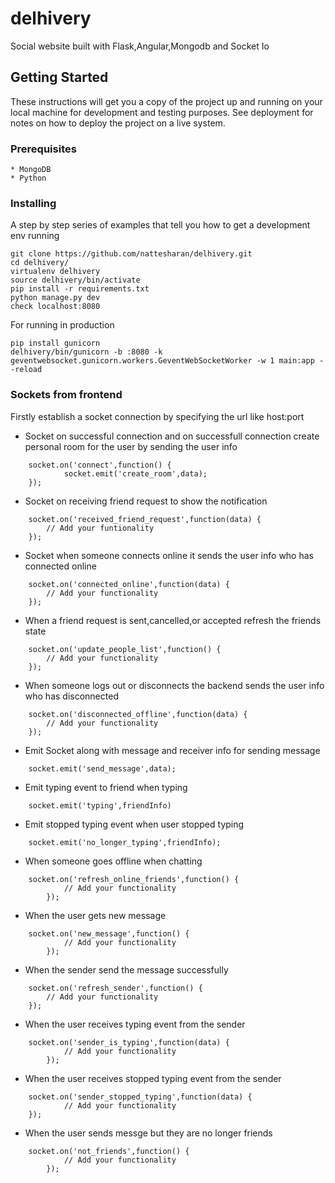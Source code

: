 # delhivery

Social website built with Flask,Angular,Mongodb and Socket Io

## Getting Started

These instructions will get you a copy of the project up and running on your local machine for development and testing purposes. See deployment for notes on how to deploy the project on a live system.

### Prerequisites

```
* MongoDB
* Python
```

### Installing

A step by step series of examples that tell you how to get a development env running

```
git clone https://github.com/nattesharan/delhivery.git
cd delhivery/
virtualenv delhivery
source delhivery/bin/activate
pip install -r requirements.txt
python manage.py dev
check localhost:8080
```
For running in production
```
pip install gunicorn
delhivery/bin/gunicorn -b :8080 -k geventwebsocket.gunicorn.workers.GeventWebSocketWorker -w 1 main:app --reload

```
### Sockets from frontend
Firstly establish a socket connection by specifying the url like host:port

* Socket on successful connection and on successfull connection create personal room for the user by sending the user info
```
    socket.on('connect',function() {
            socket.emit('create_room',data);
    });
```
* Socket on receiving friend request to show the notification
```
    socket.on('received_friend_request',function(data) {
        // Add your funtionality
    });
```
* Socket when someone connects online it sends the user info who has connected online
```
    socket.on('connected_online',function(data) {
        // Add your functionality
    });
```
* When a friend request is sent,cancelled,or accepted refresh the friends state
```
    socket.on('update_people_list',function() {
        // Add your functionality
    });
```
* When someone logs out or disconnects the backend sends the user info who has disconnected
```
    socket.on('disconnected_offline',function(data) {
        // Add your functionality
    });
```
* Emit Socket along with message and receiver info for sending message
```
    socket.emit('send_message',data);
```
* Emit typing event to friend when typing 
```
    socket.emit('typing',friendInfo)
```
* Emit stopped typing event when user stopped typing
```
    socket.emit('no_longer_typing',friendInfo);
```
* When someone goes offline when chatting
```
    socket.on('refresh_online_friends',function() {
            // Add your functionality
        });
```
* When the user gets new message
```
    socket.on('new_message',function() {
            // Add your functionality
        });
```
* When the sender send the message successfully
```
    socket.on('refresh_sender',function() {
        // Add your functionality
    });
```
* When the user receives typing event from the sender
```
    socket.on('sender_is_typing',function(data) {
            // Add your functionality
        });
```
* When the user receives stopped typing event from the sender
```
    socket.on('sender_stopped_typing',function(data) {
            // Add your functionality
    });
```
* When the user sends messge but they are no longer friends
```
    socket.on('not_friends',function() {
            // Add your functionality
        });
```